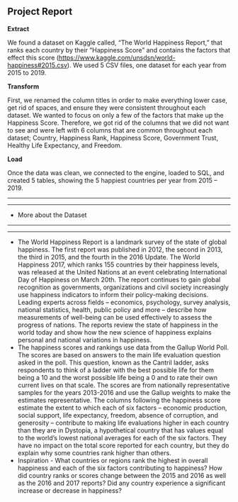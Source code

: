 
## **Project Report**
 

 **Extract**

We found a dataset on Kaggle called, “The World Happiness Report,” that ranks each country by their “Happiness Score” and contains the factors that effect this score (https://www.kaggle.com/unsdsn/world-happiness#2015.csv). We used 5 CSV files, one dataset for each year from 2015 to 2019.

**Transform**

First, we renamed the column titles in order to make everything lower case, get rid of spaces, and ensure they were consistent throughout each dataset. We wanted to focus on only a few of the factors that make up the Happiness Score. Therefore, we got rid of the columns that we did not want to see and were left with 6 columns that are common throughout each dataset; Country, Happiness Rank, Happiness Score, Government Trust, Healthy Life Expectancy, and Freedom.

**Load**

Once the data was clean, we connected to the engine, loaded to SQL, and created 5 tables, showing the 5 happiest countries per year from 2015 – 2019.



---

---
* More about the Dataset
---
---

* The World Happiness Report is a landmark survey of the state of global happiness. The first report was published in 2012, the second in 2013, the third in 2015, and the fourth in the 2016 Update. The World Happiness 2017, which ranks 155 countries by their happiness levels, was released at the United Nations at an event celebrating International Day of Happiness on March 20th. The report continues to gain global recognition as governments, organizations and civil society increasingly use happiness indicators to inform their policy-making decisions. Leading experts across fields – economics, psychology, survey analysis, national statistics, health, public policy and more – describe how measurements of well-being can be used effectively to assess the progress of nations. The reports review the state of happiness in the world today and show how the new science of happiness explains personal and national variations in happiness.
* The happiness scores and rankings use data from the Gallup World Poll. The scores are based on answers to the main life evaluation question asked in the poll. This question, known as the Cantril ladder, asks respondents to think of a ladder with the best possible life for them being a 10 and the worst possible life being a 0 and to rate their own current lives on that scale. The scores are from nationally representative samples for the years 2013-2016 and use the Gallup weights to make the estimates representative. The columns following the happiness score estimate the extent to which each of six factors – economic production, social support, life expectancy, freedom, absence of corruption, and generosity – contribute to making life evaluations higher in each country than they are in Dystopia, a hypothetical country that has values equal to the world’s lowest national averages for each of the six factors. They have no impact on the total score reported for each country, but they do explain why some countries rank higher than others.
*  Inspiration - What countries or regions rank the highest in overall happiness and each of the six factors contributing to happiness? How did country ranks or scores change between the 2015 and 2016 as well as the 2016 and 2017 reports? Did any country experience a significant increase or decrease in happiness?






